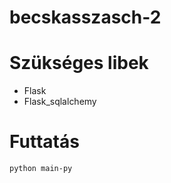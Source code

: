 ﻿# becskasszasch-2

# Szükséges libek

- Flask
- Flask_sqlalchemy

# Futtatás

```bash
python main-py
```
